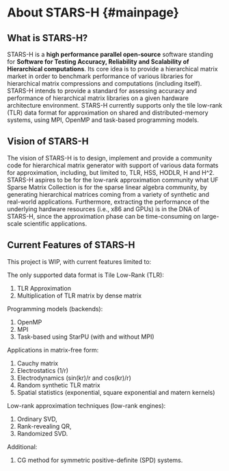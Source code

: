 About STARS-H {#mainpage}
=============

What is STARS-H?
----------------

STARS-H is a **high performance parallel open-source** software standing for
**Software for Testing Accuracy, Reliability and Scalability of Hierarchical 
computations**. Its core idea is to provide a hierarchical matrix 
market in order to benchmark performance of various libraries for hierarchical 
matrix compressions and computations (including itself). STARS-H
intends to provide a standard for assessing accuracy and performance
of hierarchical matrix libraries on a given hardware architecture environment.
STARS-H currently supports only the tile low-rank (TLR) data format for
approximation on shared and distributed-memory systems, using MPI, OpenMP and
task-based programming models.

Vision of STARS-H
-----------------

The vision of STARS-H is to design, implement and provide a community code for
hierarchical matrix generator with support of various data formats for
approximation, including, but limited to, TLR, HSS, HODLR, H and H^2. STARS-H
aspires to be for the low-rank approximation community what UF Sparse Matrix
Collection is for the sparse linear algebra community, by generating
hierarchical matrices coming from a variety of synthetic and real-world
applications. Furthermore, extracting the performance of the underlying
hardware resources (i.e., x86 and GPUs) is in the DNA of STARS-H, since the
approximation phase can be time-consuming on large-scale scientific
applications.

Current Features of STARS-H
---------------------------

This project is WIP, with current features limited to:

The only supported data format is Tile Low-Rank (TLR):
1.  TLR Approximation
2.  Multiplication of TLR matrix by dense matrix

Programming models (backends):
1.  OpenMP
2.  MPI
3.  Task-based using StarPU (with and without MPI)

Applications in matrix-free form:
1. Cauchy matrix
2. Electrostatics (1/r)
3. Electrodynamics (sin(kr)/r and cos(kr)/r)
4. Random synthetic TLR matrix
5. Spatial statistics (exponential, square exponential and matern kernels)

Low-rank approximation techniques (low-rank engines):
1. Ordinary SVD,
2. Rank-revealing QR,
3. Randomized SVD.

Additional:
1. CG method for symmetric positive-definite (SPD) systems.
